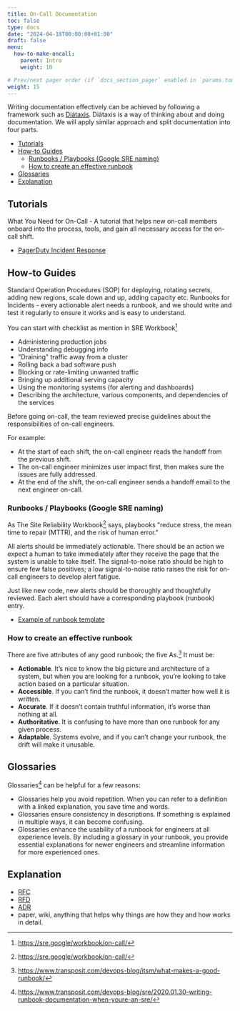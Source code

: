 ```yaml
---
title: On-Call Documentation
toc: false
type: docs
date: "2024-04-18T00:00:00+01:00"
draft: false
menu:
  how-to-make-oncall:
    parent: Intro
    weight: 10

# Prev/next pager order (if `docs_section_pager` enabled in `params.toml`)
weight: 15
---
```


Writing documentation effectively can be achieved by following a framework such as [Diátaxis](https://diataxis.fr/). Diátaxis is a way of thinking about and doing documentation. We will apply similar approach and split documentation into four parts.

- [Tutorials](#tutorials)
- [How-to Guides](#how-to-guides)
  - [Runbooks / Playbooks (Google SRE naming)](#runbooks--playbooks-google-sre-naming)
  - [How to create an effective runbook](#how-to-create-an-effective-runbook)
- [Glossaries](#glossaries)
- [Explanation](#explanation)

## Tutorials

What You Need for On-Call - A tutorial that helps new on-call members onboard into the process, tools, and gain all necessary access for the on-call shift.

- [PagerDuty Incident Response](https://response.pagerduty.com/)

## How-to Guides

Standard Operation Procedures (SOP) for deploying, rotating secrets, adding new regions, scale down and up, adding capacity etc. Runbooks for Incidents - every actionable alert needs a runbook, and we should write and test it regularly to ensure it works and is easy to understand.

You can start with checklist as mention in SRE Workbook[^1]

- Administering production jobs
- Understanding debugging info
- "Draining" traffic away from a cluster
- Rolling back a bad software push
- Blocking or rate-limiting unwanted traffic
- Bringing up additional serving capacity
- Using the monitoring systems (for alerting and dashboards)
- Describing the architecture, various components, and dependencies of the services

Before going on-call, the team reviewed precise guidelines about the responsibilities of on-call engineers. 

For example:
- At the start of each shift, the on-call engineer reads the handoff from the previous shift.
- The on-call engineer minimizes user impact first, then makes sure the issues are fully addressed.
- At the end of the shift, the on-call engineer sends a handoff email to the next engineer on-call.

### Runbooks / Playbooks (Google SRE naming)

As The Site Reliability Workbook[^1] says, playbooks "reduce stress, the mean time to repair (MTTR), and the risk of human error."

All alerts should be immediately actionable. There should be an action we expect a human to take immediately after they receive the page that the system is unable to take itself. The signal-to-noise ratio should be high to ensure few false positives; a low signal-to-noise ratio raises the risk for on-call engineers to develop alert fatigue.

Just like new code, new alerts should be thoroughly and thoughtfully reviewed. Each alert should have a corresponding playbook (runbook) entry.

- [Example of runbook template](https://github.com/SkeltonThatcher/run-book-template/blob/master/run-book-template.md)

### How to create an effective runbook

There are five attributes of any good runbook; the five As.[^3] It must be:

- **Actionable**. It’s nice to know the big picture and architecture of a system, but when you are looking for a runbook, you’re looking to take action based on a particular situation.
- **Accessible**. If you can’t find the runbook, it doesn’t matter how well it is written.
- **Accurate**. If it doesn’t contain truthful information, it’s worse than nothing at all.
- **Authoritative**. It is confusing to have more than one runbook for any given process.
- **Adaptable**. Systems evolve, and if you can’t change your runbook, the drift will make it unusable.

## Glossaries

Glossaries[^2] can be helpful for a few reasons:

- Glossaries help you avoid repetition. When you can refer to a definition with a linked explanation, you save time and words.
- Glossaries ensure consistency in descriptions. If something is explained in multiple ways, it can become confusing.
- Glossaries enhance the usability of a runbook for engineers at all experience levels. By including a glossary in your runbook, you provide essential explanations for newer engineers and streamline information for more experienced ones.

## Explanation

- [RFC](https://en.wikipedia.org/wiki/Request_for_Comments)
- [RFD](https://rfd.shared.oxide.computer/rfd/0001)
- [ADR](https://adr.github.io/)
- paper, wiki, anything that helps why things are how they and how works in detail.


[^1]: https://sre.google/workbook/on-call/
[^2]: https://www.transposit.com/devops-blog/sre/2020.01.30-writing-runbook-documentation-when-youre-an-sre/
[^3]: https://www.transposit.com/devops-blog/itsm/what-makes-a-good-runbook/

